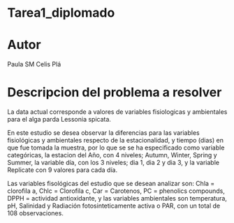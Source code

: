 # Tarea1_diplomado

# Autor
Paula SM Celis Plá 

# Descripcion del problema a resolver 

La data actual corresponde a valores de variables fisiologicas y ambientales para el alga parda Lessonia spicata. 

En este estudio se desea observar la diferencias para las variables fisiológicas y ambientales respecto de la estacionalidad, y tiempo (dias) en que fue tomada la muestra, por lo que se se ha especificado como variable categóricas, la estacion del Año, con 4 niveles; Autumn, Winter, Spring y Summer, la variable día, con los 3 niveles; dia 1, dia 2 y dia 3, y la variable Replicate con 9 valores para cada día. 

Las variables fisológicas del estudio que se desean analizar son: Chla = clorofila a, Chlc = Clorofila c, Car = Carotenos, PC = phenolics compounds, DPPH = actividad antioxidante, y las variables ambientales son temperatura, pH, Salinidad y Radiación fotosinteticamente activa o PAR, con un total de 108 observaciones.  


